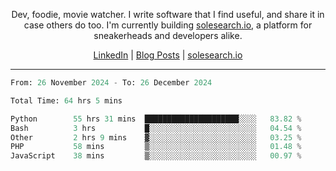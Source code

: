 <p align="center">Dev, foodie, movie watcher. I write software that I find useful, and share it in case others do too. I'm currently building <a href="https://solesearch.io">solesearch.io</a>, a platform for sneakerheads and developers alike.</p>
<p align="center">
  <a href="https://www.linkedin.com/in/peter-rauscher">LinkedIn</a>
  |
  <a href="https://dev.to/peterrauscher">Blog Posts</a>
  |
  <a href="https://solesearch.io">solesearch.io</a>
</p>
<hr/>
<!--START_SECTION:waka-->

```python
From: 26 November 2024 - To: 26 December 2024

Total Time: 64 hrs 5 mins

Python        55 hrs 31 mins  █████████████████████░░░░   83.82 %
Bash          3 hrs           █░░░░░░░░░░░░░░░░░░░░░░░░   04.54 %
Other         2 hrs 9 mins    ▓░░░░░░░░░░░░░░░░░░░░░░░░   03.25 %
PHP           58 mins         ▒░░░░░░░░░░░░░░░░░░░░░░░░   01.48 %
JavaScript    38 mins         ▒░░░░░░░░░░░░░░░░░░░░░░░░   00.97 %
```

<!--END_SECTION:waka-->
